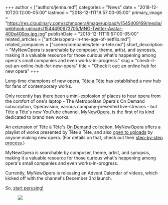 +++
author = ["authors/jenna.md"]
categories = "News"
date = "2018-12-10T20:12:00-05:00"
lastmod = "2018-12-11T19:57:00-05:00"
primary_image = "https://res.cloudinary.com/schmopera/image/upload/v1545409169/media/webhook-uploads/1544490673705/MNO-Twitter-Avatar-400x400px.jpg.jpg"
publishDate = "2018-12-11T19:57:00-05:00"
related_articles = ["articles/opera-in-the-age-of-netflix.md"]
related_companies = ["scene/companies/tete-a-tete.md"]
short_description = "MyNewOpera is searchable by composer, theme, artist, and synopsis, making it a valuable resource for those curious what&#039;s happening among opera&#039;s small companies and even works-in-progress."
slug = "check-it-out-an-online-hub-for-new-opera"
title = "Check it out: an online hub for new opera"
+++

Long-time champions of new opera, [Tête a Tête](/scene/companies/tete-a-tete/) has established a new hub for fans of contemporary works.

Only recently has there been a mini-explosion of places to hear opera from the comfort of one's laptop - The Metropolitan Opera's On Demand subscription, Operavision, various company-presented live-streams - but Tête a Tête's new YouTube channel, [MyNewOpera](https://www.youtube.com/channel/UCYvUpB2Q-JTgd5iPJMwcWpA), is the first of its kind dedicated to brand new works.

An extension of Tête à Tête's [On Demand](https://www.tete-a-tete.org.uk/on-demand/) collection, MyNewOpera offers a playlist of works presented by Tête a Tête, and also [open to uploads](https://www.youtube.com/channel/UCYvUpB2Q-JTgd5iPJMwcWpA/about) by anyone making new opera. (For details on that, check out their [step-by-step process](https://www.youtube.com/channel/UCYvUpB2Q-JTgd5iPJMwcWpA/about).)

MyNewOpera is searchable by composer, theme, artist, and synopsis, making it a valuable resource for those curious what's happening among opera's small companies and even works-in-progress.

Currently, MyNewOpera is releasing an Advent Calendar of videos, which kicked off with the channel's December 3rd launch. 

So, [start perusing!](https://www.youtube.com/channel/UCYvUpB2Q-JTgd5iPJMwcWpA)

<figure data-type="image">

![](https://res.cloudinary.com/schmopera/image/upload/v1545409169/media/webhook-uploads/1544490714561/MNO-Twitter-1500x500-Wall-2.jpg.jpg)
</figure>
